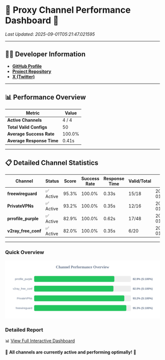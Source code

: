 # 🌟 Proxy Channel Performance Dashboard 🌟

_Last Updated: 2025-09-01T05:21:47.021595_

---

## 👩‍💻 Developer Information

- **[GitHub Profile](https://github.com/4n0nymou3)**  
- **[Project Repository](https://github.com/4n0nymou3/multi-proxy-config-fetcher)**  
- **[X (Twitter)](https://x.com/4n0nymou3)**  

---

## 📊 Performance Overview

| Metric                | Value       |
|-----------------------|-------------|
| **Active Channels**   | 4 / 4       |
| **Total Valid Configs** | 50          |
| **Average Success Rate** | 100.0%      |
| **Average Response Time** | 0.41s       |

---

## 📋 Detailed Channel Statistics

| Channel          | Status     | Score  | Success Rate | Response Time | Valid/Total | Last Success               |
|------------------|------------|--------|--------------|---------------|-------------|----------------------------|
| **freewireguard**  | ✅ Active  | 95.3%  | 100.0% | 0.33s         | 15/18       | 2025-09-01T05:21:47.019951 |
| **PrivateVPNs**  | ✅ Active  | 93.2%  | 100.0% | 0.35s         | 12/16       | 2025-09-01T05:21:46.657926 |
| **prrofile_purple**  | ✅ Active  | 82.9%  | 100.0% | 0.62s         | 17/48       | 2025-09-01T05:21:45.860483 |
| **v2ray_free_conf**  | ✅ Active  | 82.0%  | 100.0% | 0.35s         | 6/20       | 2025-09-01T05:21:46.273681 |

---

### Quick Overview
<div align="center">
  <a href="https://raw.githubusercontent.com/nullluser/NullRepo/refs/heads/main/assets/channel_stats_chart.svg">
    <img src="https://raw.githubusercontent.com/nullluser/NullRepo/refs/heads/main/assets/channel_stats_chart.svg" alt="Source Performance Statistics" width="800">
  </a>
</div>

### Detailed Report
📊 [View Full Interactive Dashboard](https://htmlpreview.github.io/?https://github.com/nullluser/NullRepo/blob/main/assets/performance_report.html)

🎉 **All channels are currently active and performing optimally!** 🎉
